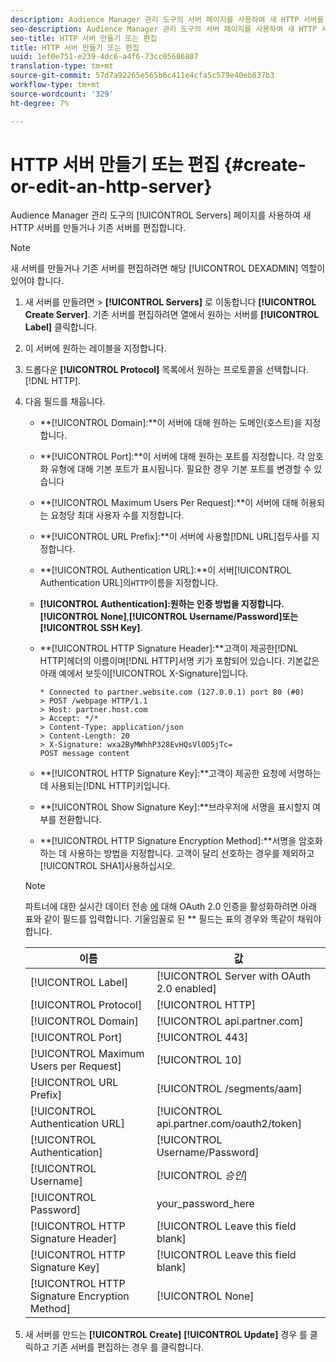 ```yaml
---
description: Audience Manager 관리 도구의 서버 페이지를 사용하여 새 HTTP 서버를 만들거나 기존 서버를 편집합니다.
seo-description: Audience Manager 관리 도구의 서버 페이지를 사용하여 새 HTTP 서버를 만들거나 기존 서버를 편집합니다.
seo-title: HTTP 서버 만들기 또는 편집
title: HTTP 서버 만들기 또는 편집
uuid: 1ef0e751-e239-4dc6-a4f6-73cc05686807
translation-type: tm+mt
source-git-commit: 57d7a92265e565b6c411e4cfa5c579e40eb837b3
workflow-type: tm+mt
source-wordcount: '329'
ht-degree: 7%

---
```



# HTTP 서버 만들기 또는 편집 {#create-or-edit-an-http-server}

Audience Manager 관리 도구의 [!UICONTROL Servers] 페이지를 사용하여 새 HTTP 서버를 만들거나 기존 서버를 편집합니다.

>[!NOTE]
>
>새 서버를 만들거나 기존 서버를 편집하려면 해당 [!UICONTROL DEXADMIN] 역할이 있어야 합니다.

1. 새 서버를 만들려면 > **[!UICONTROL Servers]** 로 이동합니다 **[!UICONTROL Create Server]**. 기존 서버를 편집하려면 열에서 원하는 서버를 **[!UICONTROL Label]** 클릭합니다.
1. 이 서버에 원하는 레이블을 지정합니다.
1. 드롭다운 **[!UICONTROL Protocol]** 목록에서 원하는 프로토콜을 선택합니다. [!DNL HTTP].
1. 다음 필드를 채웁니다.

   * **[!UICONTROL Domain]:**이 서버에 대해 원하는 도메인(호스트)을 지정합니다.
   * **[!UICONTROL Port]:**이 서버에 대해 원하는 포트를 지정합니다. 각 암호화 유형에 대해 기본 포트가 표시됩니다. 필요한 경우 기본 포트를 변경할 수 있습니다
   * **[!UICONTROL Maximum Users Per Request]:**이 서버에 대해 허용되는 요청당 최대 사용자 수를 지정합니다.
   * **[!UICONTROL URL Prefix]:**이 서버에 사용할[!DNL URL]접두사를 지정합니다.
   * **[!UICONTROL Authentication URL]:**이 서버[!UICONTROL Authentication URL]의`HTTP`이름을 지정합니다.
   * **[!UICONTROL Authentication]:**원하는 인증 방법을 지정합니다.**[!UICONTROL None]**,**[!UICONTROL Username/Password]**또는&#x200B;**[!UICONTROL SSH Key]**.
   * **[!UICONTROL HTTP Signature Header]:**고객이 제공한[!DNL HTTP]헤더의 이름이며[!DNL HTTP]서명 키가 포함되어 있습니다. 기본값은 아래 예에서 보듯이[!UICONTROL X-Signature]입니다.

      ```
      * Connected to partner.website.com (127.0.0.1) port 80 (#0)
      > POST /webpage HTTP/1.1
      > Host: partner.host.com
      > Accept: */*
      > Content-Type: application/json
      > Content-Length: 20
      > X-Signature: wxa2ByMWhhP328EvHQsVlOD5jTc=
      POST message content
      ```

   * **[!UICONTROL HTTP Signature Key]:**고객이 제공한 요청에 서명하는 데 사용되는[!DNL HTTP]키입니다.
   * **[!UICONTROL Show Signature Key]:**브라우저에 서명을 표시할지 여부를 전환합니다.
   * **[!UICONTROL HTTP Signature Encryption Method]:**서명을 암호화하는 데 사용하는 방법을 지정합니다. 고객이 달리 선호하는 경우를 제외하고[!UICONTROL SHA1]사용하십시오.

   >[!NOTE]
   >
   >파트너에 대한 실시간 데이터 전송 [에](https://docs.adobe.com/help/en/audience-manager/user-guide/implemenation-integration-guides/receiving-audience-data/real-time-outbound-transfers/oauth-in-outbound-transfers.html) 대해 OAuth 2.0 인증을 활성화하려면 아래 표와 같이 필드를 입력합니다. 기울임꼴로 된 ** 필드는 표의 경우와 똑같이 채워야 합니다.

   | 이름 | 값 |
   |---|---|
   | [!UICONTROL Label] | [!UICONTROL Server with OAuth 2.0 enabled] |
   | [!UICONTROL Protocol] | [!UICONTROL HTTP] |
   | [!UICONTROL Domain] | [!UICONTROL api.partner.com] |
   | [!UICONTROL Port] | [!UICONTROL 443] |
   | [!UICONTROL Maximum Users per Request] | [!UICONTROL 10] |
   | [!UICONTROL URL Prefix] | [!UICONTROL /segments/aam] |
   | [!UICONTROL Authentication URL] | [!UICONTROL api.partner.com/oauth2/token] |
   | [!UICONTROL Authentication] | [!UICONTROL Username/Password] |
   | [!UICONTROL Username] | [!UICONTROL *승인&#x200B;*] |
   | [!UICONTROL Password] | your_password_here |
   | [!UICONTROL HTTP Signature Header] | [!UICONTROL Leave this field blank] |
   | [!UICONTROL HTTP Signature Key] | [!UICONTROL Leave this field blank] |
   | [!UICONTROL HTTP Signature Encryption Method] | [!UICONTROL None] |

1. 새 서버를 만드는 **[!UICONTROL Create]** **[!UICONTROL Update]** 경우 를 클릭하고 기존 서버를 편집하는 경우 를 클릭합니다.